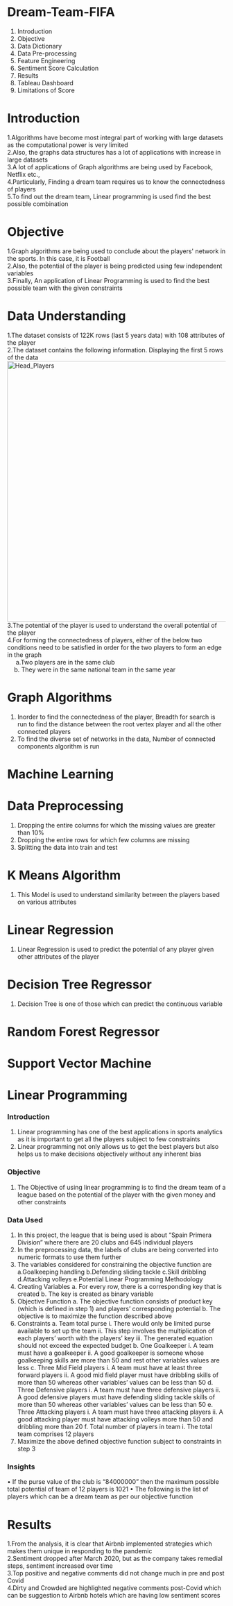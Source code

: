 # Dream-Team-FIFA
  1. Introduction
  2. Objective 
  3. Data Dictionary
  4. Data Pre-processing
  5. Feature Engineering 
  6. Sentiment Score Calculation
  8. Results
  9. Tableau Dashboard 
  10. Limitations of Score
# Introduction 
  1.Algorithms have become most integral part of working with large datasets as the computational power is very limited <br>
  2.Also, the graphs data structures has a lot of applications with increase in large datasets  <br>
  3.A lot of applications of Graph algorithms are being used by Facebook, Netflix etc., <br>
  4.Particularly, Finding a dream team requires us to know the connectedness of players <br>
  5.To find out the dream team, Linear programming is used find the best possible combination <br>
# Objective 
  1.Graph algorithms are being used to conclude about the players' network in the sports. In this case, it is Football<br>
  2.Also, the potential of the player is being predicted using few independent variables  <br> 
  3.Finally, An application of Linear Programming is used to find the best possible team with the given constraints <br>
# Data Understanding
  1.The dataset consists of 122K rows (last 5 years data) with 108 attributes of the player <br>
  2.The dataset contains the following information. Displaying the first 5 rows of the data <br>
  <img width="601" alt="Head_Players" src="https://user-images.githubusercontent.com/89437135/147394939-5a120718-d59e-4710-a1ae-511ef21bedc2.png">   <br>
  3.The potential of the player is used to understand the overall potential of the player <br>
  4.For forming the connectedness of players, either of the below two conditions need to be satisfied in order for the two players to form an edge in the graph <br>
  &nbsp;&nbsp;&nbsp;&nbsp; a.Two players are in the same club  <br>
  &nbsp;&nbsp;&nbsp;&nbsp;b. They were in the same national team in the same year<br>
# Graph Algorithms
   1. Inorder to find the connectedness of the player, Breadth for search is run to find the distance between the root vertex player and all the other connected players<br>
   2. To find the diverse set of networks in the data, Number of connected components algorithm is run
# Machine Learning  
# Data Preprocessing  
  1. Dropping the entire columns for which the missing values are greater than 10%
  2. Dropping the entire rows for which few columns are missing 
  3. Splitting the data into train and test 
# K Means Algorithm 
  1. This Model is used to understand similarity between the players based on various attributes 
# Linear Regression
  1. Linear Regression is used to predict the potential of any player given other attributes of the player 
# Decision Tree Regressor 
  1. Decision Tree is one of those which can predict the continuous variable
# Random Forest Regressor 

# Support Vector Machine 

# Linear Programming 
### Introduction
  1. Linear programming has one of the best applications in sports analytics as it is important to get all the players subject to few constraints
  2. Linear programming not only allows us to get the best players but also helps us to make decisions objectively without any inherent bias 
### Objective 
  1. The Objective of using linear programming is to find the dream team of a league based on the potential of the player with the given money and other constraints
### Data Used
  1. In this project, the league that is being used is about “Spain Primera Division” where there are 20 clubs and 645 individual players 
  2. In the preprocessing data, the labels of clubs are being converted into numeric formats to use them further 
  3. The variables considered for constraining the objective function are
      a.Goalkeeping handling
      b.Defending sliding tackle
      c.Skill dribbling
      d.Attacking volleys
      e.Potential 
Linear Programming Methodology
  1.	Creating Variables 
      a.	For every row, there is a corresponding key that is created
      b.	The key is created as binary variable 
  2.	Objective Function
      a.	The objective function consists of product key (which is defined in step 1) and players’ corresponding potential
      b.	The objective is to maximize the function described above
  3.	Constraints 
      a.	Team total purse
            i.	There would only be limited purse available to set up the team 
            ii.	This step involves the multiplication of each players’ worth with the players’ key
            iii.	The generated equation should not exceed the expected budget
      b.	One Goalkeeper
            i.	A team must have a goalkeeper 
            ii.	A good goalkeeper is someone whose goalkeeping skills are more than 50 and rest other variables values are less 
      c.	Three Mid Field players
            i.	A team must have at least three forward players 
            ii.	A good mid field player must have dribbling skills of more than 50 whereas other variables’ values can be less than 50 
      d.	Three Defensive players
            i.	A team must have three defensive players 
            ii.	A good defensive players must have defending sliding tackle skills of more than 50 whereas other variables’ values can be less than 50
      e.	Three Attacking players
            i.	A team must have three attacking players
            ii.	A good attacking player must have attacking volleys more than 50 and dribbling more than 20 
      f.	Total number of players in team 
            i.	The total team comprises 12 players 
  4.	Maximize the above defined objective function subject to constraints in step 3
### Insights
•	If the purse value of the club is “84000000” then the maximum possible total potential of team of 12 players is 1021
•	The following is the list of players which can be a dream team as per our objective function 

# Results 
  1.From the analysis, it is clear that Airbnb implemented strategies which makes them unique in responding to the pandemic <br>
  2.Sentiment dropped after March 2020, but as the company takes remedial steps, sentiment increased over time <br>
  3.Top positive and negative comments did not change much in pre and post Covid  <br>
  4.Dirty and Crowded are highlighted negative comments post-Covid which can be suggestion to Airbnb hotels which are having low sentiment scores <br>


  
